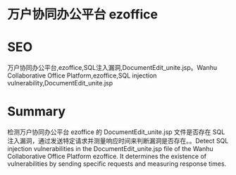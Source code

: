 # 万户协同办公平台 ezoffice
# SEO
万户协同办公平台,ezoffice,SQL注入漏洞,DocumentEdit_unite.jsp。Wanhu Collaborative Office Platform,ezoffice,SQL injection vulnerability,DocumentEdit_unite.jsp
# Summary
检测万户协同办公平台 ezoffice 的 DocumentEdit_unite.jsp 文件是否存在 SQL 注入漏洞，通过发送特定请求并测量响应时间来判断漏洞是否存在。。Detect SQL injection vulnerabilities in the DocumentEdit_unite.jsp file of the Wanhu Collaborative Office Platform ezoffice. It determines the existence of vulnerabilities by sending specific requests and measuring response times.

